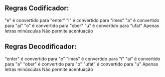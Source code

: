 ## Regras Codificador: 
"e" é convertido para "enter" 
"i" é convertido para "imes"
"a" é convertido para "ai"
"o" é convertido para "ober"
"u" é convertido para "ufat"
Apenas letras minúsculas
Não permite acentuação   

## Regras Decodificador: 
"enter" é convertido para "e" 
"imes" é convertido para "i"
"ai" é convertido para "a"
"ober" é convertido para "o"
"ufat" é convertido para "u"
Apenas letras minúsculas
Não permite acentuação     
